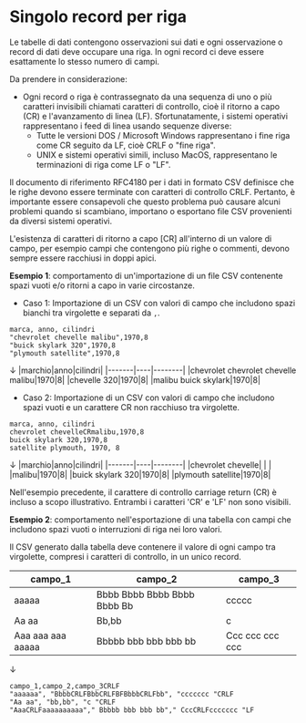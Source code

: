 # Singolo record per riga

Le tabelle di dati contengono osservazioni sui dati e ogni osservazione o record di dati deve occupare una riga. In ogni record ci deve essere esattamente lo stesso numero di campi.

Da prendere in considerazione:

- Ogni record o riga è contrassegnato da una sequenza di uno o più caratteri invisibili chiamati caratteri di controllo, cioè il ritorno a capo (CR) e l'avanzamento di linea (LF). Sfortunatamente, i sistemi operativi rappresentano i feed di linea usando sequenze diverse:
   - Tutte le versioni DOS / Microsoft Windows rappresentano i fine riga come CR seguito da LF, cioè CRLF o "fine riga". 
   - UNIX e sistemi operativi simili, incluso MacOS, rappresentano le terminazioni di riga come LF o "LF".

Il documento di riferimento RFC4180 per i dati in formato CSV definisce che le righe devono essere terminate con caratteri di controllo CRLF. Pertanto, è importante essere consapevoli che questo problema può causare alcuni problemi quando si scambiano, importano o esportano file CSV provenienti da diversi sistemi operativi.

L'esistenza di caratteri di ritorno a capo [CR] all'interno di un valore di campo, per esempio campi che contengono più righe o commenti, devono sempre essere racchiusi in doppi apici.

**Esempio 1**: comportamento di un'importazione di un file CSV contenente spazi vuoti e/o ritorni a capo in varie circostanze.

- Caso 1: Importazione di un CSV con valori di campo che includono spazi bianchi tra virgolette e separati da `,`.

```
marca, anno, cilindri
"chevrolet chevelle malibu",1970,8 
"buick skylark 320",1970,8 
"plymouth satellite",1970,8
```
↓
|marchio|anno|cilindri|
|-------|----|--------|
|chevrolet chevrolet chevelle malibu|1970|8|
|chevelle 320|1970|8|
|malibu buick skylark|1970|8|

- Caso 2: Importazione di un CSV con valori di campo che includono spazi vuoti e un carattere CR non racchiuso tra virgolette.
```
marca, anno, cilindri
chevrolet chevelleCRmalibu,1970,8 
buick skylark 320,1970,8
satellite plymouth, 1970, 8
```
↓
|marchio|anno|cilindri|
|-------|----|--------|
|chevrolet chevelle| | |
|malibu|1970|8|
|buick skylark 320|1970|8|
|plymouth satellite|1970|8|

Nell'esempio precedente, il carattere di controllo carriage return (CR) è incluso a scopo illustrativo. Entrambi i caratteri 'CR' e 'LF' non sono visibili.


**Esempio 2**: comportamento nell'esportazione di una tabella con campi che includono spazi vuoti o interruzioni di riga nei loro valori.

Il CSV generato dalla tabella deve contenere il valore di ogni campo tra virgolette, compresi i caratteri di controllo, in un unico record.

|campo_1|campo_2|campo_3|
|-------|-------|-------|
|aaaaa|Bbbb Bbbb Bbbb Bbbb Bbbb Bb|ccccc|
|Aa aa|Bb,bb|c|
|Aaa aaa aaa aaaaa|Bbbbb bbb bbb bbb bb|Ccc ccc ccc ccc|

↓

```
campo_1,campo_2,campo_3CRLF
"aaaaaa", "BbbbCRLFBbbCRLFBFBbbbCRLFbb", "ccccccc "CRLF
"Aa aa", "bb,bb", "c "CRLF
"AaaCRLFaaaaaaaaaa"," Bbbbb bbb bbb bb"," CccCRLFccccccc "LF
```







